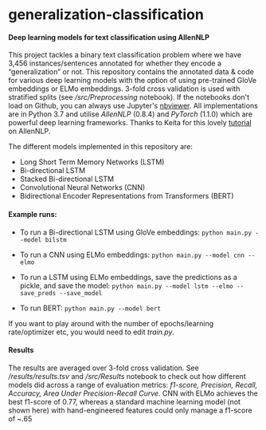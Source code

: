 # generalization-classification
#### Deep learning models for text classification using AllenNLP

This project tackles a binary text classification problem where we have 3,456 instances/sentences annotated for whether they encode a “generalization” or not.
This repository contains the annotated data & code for various deep learning models with the option of using pre-trained GloVe embeddings or ELMo embeddings.
3-fold cross validation is used with stratified splits (see <i>/src/Preprocessing</i> notebook).
If the notebooks don't load on Github, you can always use Jupyter's <a href="https://nbviewer.jupyter.org/">nbviewer</a>.
All implementations are in Python 3.7 and utilise <i>AllenNLP</i> (0.8.4) and <i>PyTorch</i> (1.1.0) which are powerful deep learning frameworks. Thanks to Keita for this lovely <a href="http://mlexplained.com/2019/01/30/an-in-depth-tutorial-to-allennlp-from-basics-to-elmo-and-bert/">tutorial</a> on AllenNLP.

The different models implemented in this repository are:
- Long Short Term Memory Networks (LSTM)
- Bi-directional LSTM
- Stacked Bi-directional LSTM
- Convolutional Neural Networks (CNN)
- Bidirectional Encoder Representations from Transformers (BERT)

#### Example runs:
* To run a Bi-directional LSTM using GloVe embeddings: 
   ```python main.py --model bilstm```

* To run a CNN using ELMo embeddings:
```python main.py --model cnn --elmo```

* To run a LSTM using ELMo embeddings, save the predictions as a pickle, and save the model:
```python main.py --model lstm --elmo --save_preds --save_model```

* To run BERT:
```python main.py --model bert```

If you want to play around with the number of epochs/learning rate/optimizer etc, you would need to edit *train.py*.

#### Results
The results are averaged over 3-fold cross validation.
See */results/results.tsv* and */src/Results* notebook to check out how different models did across a range of evaluation metrics:
*f1-score, Precision, Recall, Accuracy, Area Under Precision-Recall Curve*.
CNN with ELMo achieves the best f1-score of 0.77, whereas a standard machine learning model (not shown here) with hand-engineered features could only manage a f1-score of ~.65
